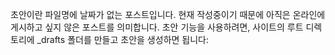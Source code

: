 초안이란 파일명에 날짜가 없는 포스트입니다. 현재 작성중이기 때문에 아직은 온라인에 게시하고 싶지 않은 포스트를 의미합니다. 초안 기능을 사용하려면, 사이트의 루트 디렉토리에 _drafts 폴더를 만들고 초안을 생성하면 됩니다:

